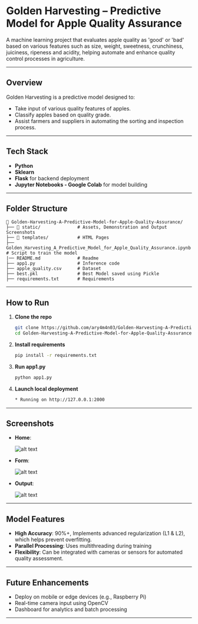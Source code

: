 

# Golden Harvesting – Predictive Model for Apple Quality Assurance

A machine learning project that evaluates apple quality as 'good' or 'bad' based on various features such as size, weight, sweetness, crunchiness, juiciness, ripeness and acidity, helping automate and enhance quality control processes in agriculture.

---

## Overview

Golden Harvesting is a predictive model designed to:

* Take input of various quality features of apples.
* Classify apples based on quality grade.
* Assist farmers and suppliers in automating the sorting and inspection process.

---

## Tech Stack

* **Python**
* **Sklearn**
* **Flask** for backend deployment
* **Jupyter Notebooks - Google Colab** for model building

---

## Folder Structure

```
📁 Golden-Harvesting-A-Predictive-Model-for-Apple-Quality-Assurance/
├── 📁 static/              # Assets, Demonstration and Output Screenshots
├── 📁 templates/           # HTML Pages
├── Golden_Harvesting_A_Predictive_Model_for_Apple_Quality_Assurance.ipynb             # Script to train the model
|── README.md              # Readme
├── app1.py                # Inference code
├── apple_quality.csv      # Dataset
├── best.pkl               # Best Model saved using Pickle
├── requirements.txt       # Requirements
```

---

## How to Run

1. **Clone the repo**

   ```bash
   git clone https://github.com/ary4m4n03/Golden-Harvesting-A-Predictive-Model-for-Apple-Quality-Assurance.git
   cd Golden-Harvesting-A-Predictive-Model-for-Apple-Quality-Assurance
   ```

2. **Install requirements**

   ```bash
   pip install -r requirements.txt
   ```

3. **Run app1.py**

   ```bash
   python app1.py
   ```

4. **Launch local deployment**

   ```bash
   * Running on http://127.0.0.1:2000
   ```

---

## Screenshots

* **Home**:

   ![alt text](https://github.com/[ary4m4n03]/[Golden-Harvesting-A-Predictive-Model-for-Apple-Quality-Assurance]/blob/[main]/static/assets/home.jpg?raw=true)
  
* **Form**:

   ![alt text](https://github.com/[ary4m4n03]/[Golden-Harvesting-A-Predictive-Model-for-Apple-Quality-Assurance]/blob/[main]/static/assets/form.jpg?raw=true)
  
* **Output**:

   ![alt text](https://github.com/[ary4m4n03]/[Golden-Harvesting-A-Predictive-Model-for-Apple-Quality-Assurance]/blob/[main]/static/assets/output.jpg?raw=true)

---

## Model Features

* **High Accuracy**: 90%+, Implements advanced regularization (L1 & L2), which helps prevent overfitting.
* **Parallel Processing**: Uses multithreading during training
* **Flexibility**: Can be integrated with cameras or sensors for automated quality assessment.

---

## Future Enhancements

* Deploy on mobile or edge devices (e.g., Raspberry Pi)
* Real-time camera input using OpenCV
* Dashboard for analytics and batch processing

---

